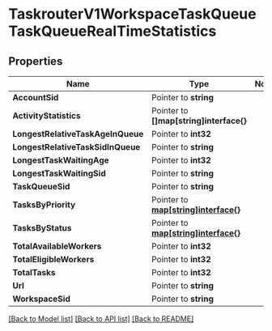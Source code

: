# TaskrouterV1WorkspaceTaskQueueTaskQueueRealTimeStatistics

## Properties
Name | Type | Notes
------------ | ------------- | -------------
**AccountSid** | Pointer to **string** | 
**ActivityStatistics** | Pointer to **[]map[string]interface{}** | 
**LongestRelativeTaskAgeInQueue** | Pointer to **int32** | 
**LongestRelativeTaskSidInQueue** | Pointer to **string** | 
**LongestTaskWaitingAge** | Pointer to **int32** | 
**LongestTaskWaitingSid** | Pointer to **string** | 
**TaskQueueSid** | Pointer to **string** | 
**TasksByPriority** | Pointer to [**map[string]interface{}**](.md) | 
**TasksByStatus** | Pointer to [**map[string]interface{}**](.md) | 
**TotalAvailableWorkers** | Pointer to **int32** | 
**TotalEligibleWorkers** | Pointer to **int32** | 
**TotalTasks** | Pointer to **int32** | 
**Url** | Pointer to **string** | 
**WorkspaceSid** | Pointer to **string** | 

[[Back to Model list]](../README.md#documentation-for-models) [[Back to API list]](../README.md#documentation-for-api-endpoints) [[Back to README]](../README.md)


